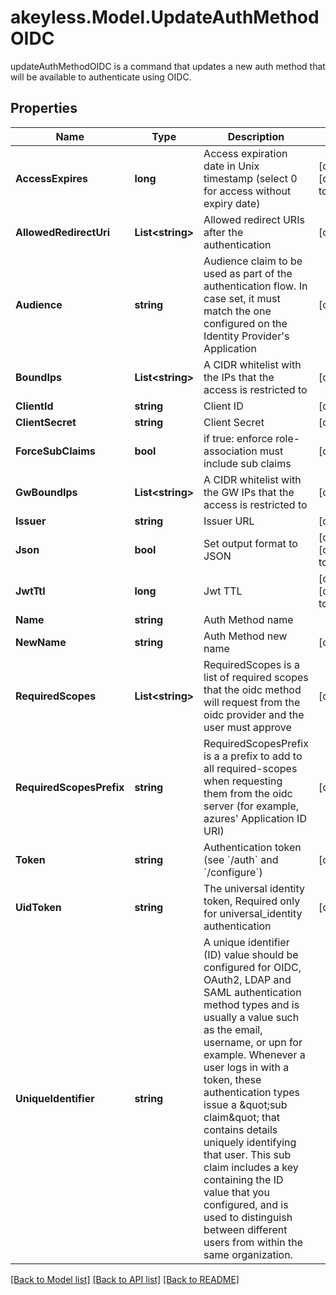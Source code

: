 # akeyless.Model.UpdateAuthMethodOIDC
updateAuthMethodOIDC is a command that updates a new auth method that will be available to authenticate using OIDC.

## Properties

Name | Type | Description | Notes
------------ | ------------- | ------------- | -------------
**AccessExpires** | **long** | Access expiration date in Unix timestamp (select 0 for access without expiry date) | [optional] [default to 0]
**AllowedRedirectUri** | **List&lt;string&gt;** | Allowed redirect URIs after the authentication | [optional] 
**Audience** | **string** | Audience claim to be used as part of the authentication flow. In case set, it must match the one configured on the Identity Provider&#39;s Application | [optional] 
**BoundIps** | **List&lt;string&gt;** | A CIDR whitelist with the IPs that the access is restricted to | [optional] 
**ClientId** | **string** | Client ID | [optional] 
**ClientSecret** | **string** | Client Secret | [optional] 
**ForceSubClaims** | **bool** | if true: enforce role-association must include sub claims | [optional] 
**GwBoundIps** | **List&lt;string&gt;** | A CIDR whitelist with the GW IPs that the access is restricted to | [optional] 
**Issuer** | **string** | Issuer URL | [optional] 
**Json** | **bool** | Set output format to JSON | [optional] [default to false]
**JwtTtl** | **long** | Jwt TTL | [optional] [default to 0]
**Name** | **string** | Auth Method name | 
**NewName** | **string** | Auth Method new name | [optional] 
**RequiredScopes** | **List&lt;string&gt;** | RequiredScopes is a list of required scopes that the oidc method will request from the oidc provider and the user must approve | [optional] 
**RequiredScopesPrefix** | **string** | RequiredScopesPrefix is a a prefix to add to all required-scopes when requesting them from the oidc server (for example, azures&#39; Application ID URI) | [optional] 
**Token** | **string** | Authentication token (see &#x60;/auth&#x60; and &#x60;/configure&#x60;) | [optional] 
**UidToken** | **string** | The universal identity token, Required only for universal_identity authentication | [optional] 
**UniqueIdentifier** | **string** | A unique identifier (ID) value should be configured for OIDC, OAuth2, LDAP and SAML authentication method types and is usually a value such as the email, username, or upn for example. Whenever a user logs in with a token, these authentication types issue a \&quot;sub claim\&quot; that contains details uniquely identifying that user. This sub claim includes a key containing the ID value that you configured, and is used to distinguish between different users from within the same organization. | 

[[Back to Model list]](../README.md#documentation-for-models) [[Back to API list]](../README.md#documentation-for-api-endpoints) [[Back to README]](../README.md)

